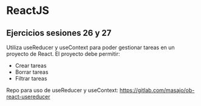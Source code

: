 # ReactJS

## Ejercicios sesiones 26 y 27

Utiliza useReducer y useContext para poder gestionar tareas en un proyecto de React. El proyecto debe permitir:

- Crear tareas
- Borrar tareas
- Filtrar tareas

Repo para uso de useReducer y useContext: https://gitlab.com/masajo/ob-react-usereducer
